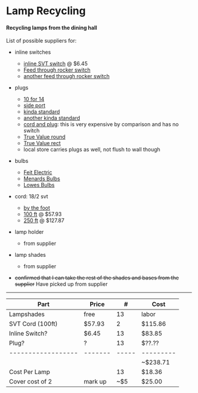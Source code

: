 # Lamp Recycling

#### Recycling lamps from the dining hall

List of possible suppliers for:


 - inline switches
   - [inline SVT switch](https://www.nostalgicbulbs.com/collections/all-cord-switches/products/b3092-50) @ $6.45
   - [Feed through rocker switch](https://www.menards.com/main/electrical/light-switches-dimmers-outlets/light-switches/eaton-feed-through-cord-switch-brown/bp933b/p-1444427452667-c-6324.htm?tid=-7514875377910566496&ipos=12)
   - [another feed through rocker switch](https://www.menards.com/main/electrical/light-switches-dimmers-outlets/light-switches/smart-electrician-brown-heavy-duty-cord-switch/91350/p-12148367795335690-c-6324.htm?tid=5249804315044236616&ipos=101)


 - plugs
   - [10 for 14](https://www.amazon.com/Leviton-101-P-Residential-Polarized-Non-Grounding/dp/B005KL8SXK?th=1)
   - [side port](https://www.lowes.com/pd/Eaton-15-Amp-Volt-Black-2-Wire/3568794)
   - [kinda standard](https://www.lowes.com/pd/Pass-Seymour-Legrand-15-Amp-Volt-Black-2-Wire-Plug/3536378)
   - [another kinda standard](https://www.menards.com/main/electrical/light-switches-dimmers-outlets/plugs/legrand-reg-pass-seymour-reg-15-amp-125-volt-black-plug/sa540bkcc10/p-1444451226818.htm)
   - [cord and plug](https://www.antiquelampsupply.com/black-18-3-svt-cord-set-with-3-prong-polarized-plug-set-choice-of-length.html): this is very expensive by comparison and has no switch
   - [True Value round](https://www.truevalue.com/catalog/product/view/id/59398/s/round-construction-plug-residential-thermoplastic-15-amp-125-volt-black/category/1084/)
   - [True Value rect](https://www.truevalue.com/shop/electrical/plugs-connectors/plugs-connectors-straight-blade-standard-grade/easy-installation-quick-plug-white-2-pk)
   - local store carries plugs as well, not flush to wall though


 - bulbs
   - [Feit Electric](https://www.menards.com/main/electrical/light-bulbs/led-light-bulbs/feit-electric-60w-equivalent-g16-1-2-soft-white-dimmable-led-light-bulb/bpg1660927cafil-2-rp/p-2654092911148254-c-7482.htm?tid=-4546246936774116851&ipos=6)
   - [Menards Bulbs](https://www.menards.com/main/electrical/light-bulbs/led-light-bulbs/c-7482.htm?queryType=allItems&Spec_BulbShape_facet=Globe&rid=ZCvYbfhFZj&Spec_BaseType_facet=E12+Candelabra)
   - [Lowes Bulbs](https://www.lowes.com/pl/Candelabra-base-e-12--General-purpose-led-light-bulbs-Light-bulbs-Lighting-ceiling-fans/2016985961?sortMethod=sortBy_bestSellers&refinement=4294691412)


 - cord: 18/2 svt
   - [by the foot](https://www.nostalgicbulbs.com/products/pendant-black-round-2-conductor-cord-per-ft-html)
   - [100 ft](https://www.nostalgicbulbs.com/products/pendant-black-round-2-conductor-cord-100-ft-spool-html) @ $57.93
   - [250 ft](https://www.nostalgicbulbs.com/collections/pendant-lamp-wire/products/pendant-black-round-2-conductor-cord-250-ft-spool) @ $127.87


 - lamp holder
   - from supplier


- lamp shades
   - from supplier


- ~~confirmed that I can take the rest of the shades and bases from the supplier~~ Have picked up from supplier

---

|       Part       | Price |  #  | Cost    |
|------------------|-------|-----|---------|
| Lampshades       | free  | 13  | labor   |
| SVT Cord (100ft) | $57.93|  2  | $115.86 |
|  Inline Switch?  | $6.45 | 13  | $83.85  |
|      Plug?       |   ?   | 13  | $??.??  |
|------------------|-------|-----|---------|
|                  |       |     |~$238.71 |
|  Cost Per Lamp   |       | 13  | $18.36  |
|  Cover cost of 2 |mark up| ~$5 | $25.00  |
